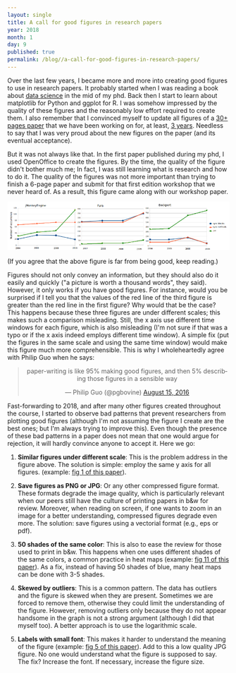```yaml
---
layout: single
title: A call for good figures in research papers
year: 2018
month: 1
day: 9
published: true
permalink: /blog//a-call-for-good-figures-in-research-papers/
---
```


Over the last few years, I became more and more into creating good figures to use in research papers. It probably started when I was reading a book about [data science](http://shop.oreilly.com/product/0636920034919.do) in the mid of my phd. Back then I start to learn about matplotlib for Python and ggplot for R. I was somehow impressed by the quality of these figures and the reasonably low effort required to create them. I also remember that I convinced myself to update all figures of a [30+ pages paper](http://gustavopinto.org/lost+found/jss_2015.pdf) that we have been working on for, at least, [3 years](http://fernandocastor.github.io/general/2016/10/11/long-hard-road.html). Needless to say that I was very proud about the new figures on the paper (and its eventual acceptance).

But it was not always like that. In the first paper published during my phd, I used OpenOffice to create the figures. By the time, the quality of the figure didn't bother much me; In fact, I was still learning what is research and how to do it. The quality of the figures was not more important than trying to finish a 6-page paper and submit for that first edition workshop that we never heard of. As a result, this figure came along with our workshop paper.

<img src="/lost+found/figure+tmc.png">

(If you agree that the above figure is far from being good, keep reading.)

Figures should not only convey an information, but they should also do it easily and quickly ("a picture is worth a thousand words", they said). However, it only works if you have good figures. For instance, would you be surprised if I tell you that the values of the red line of the third figure is greater than the red line in the first figure? Why would that be the case? This happens because these three figures are under different scales; this makes such a comparison misleading. Still, the x axis use different time windows for each figure, which is also misleading (I'm not sure if that was a typo or if the x axis indeed employs different time window). A simple fix (put the figures in the same scale and using the same time window) would make this figure much more comprehensible. This is why I wholeheartedly agree with Philip Guo when he says:

<center>
<blockquote class="twitter-tweet" data-lang="en"><p lang="en" dir="ltr">paper-writing is like 95% making good figures, and then 5% describing those figures in a sensible way</p>&mdash; Philip Guo (@pgbovine) <a href="https://twitter.com/pgbovine/status/765256392429047808?ref_src=twsrc%5Etfw">August 15, 2016</a></blockquote>
<script async src="https://platform.twitter.com/widgets.js" charset="utf-8"></script>
</center>

Fast-forwarding to 2018, and after many other figures created throughout the course, I started to observe bad patterns that prevent researchers from plotting good figures (although I'm not assuming the figure I create are the best ones; but I'm always trying to improve this). Even though the presence of these bad patterns in a paper does not mean that one would argue for rejection, it will hardly convince anyone to accept it. Here we go:

1. **Similar figures under different scale**: This is the problem address in the figure above. The solution is simple: employ the same y axis for all figures. (example: [fig 1 of this paper](http://gustavopinto.org/lost+found/saner2016.pdf)).

2. **Save figures as PNG or JPG**: Or any other compressed figure format. These formats degrade the image quality, which is particularly relevant when our peers still have the culture of printing papers in b&w for review. Moreover, when reading on screen, if one wants to zoom in an image for a better understanding, compressed figures degrade even more. The solution: save figures using a vectorial format (e.g., eps or pdf).

3. **50 shades of the same color**: This is also to ease the review for those used to print in b&w. This happens when one uses different shades of the same colors, a common practice in heat maps (example: [fig 11 of this paper](http://gustavopinto.org/lost+found/fase2015.pdf)). As a fix, instead of having 50 shades of blue, many heat maps can be done with 3-5 shades.

4. **Skewed by outliers**: This is a common pattern. The data has outliers and the figure is skewed when they are present. Sometimes we are forced to remove them, otherwise they could limit the understanding of the figure. However, removing outliers only because they do not appear handsome in the graph is not a strong argument (although I did that myself too). A better approach is to use the logarithmic scale.

5. **Labels with small font**: This makes it harder to understand the meaning of the figure (example: [fig 5 of this paper](http://gustavopinto.org/lost+found/ase2017.pdf)). Add to this a low quality JPG figure. No one would understand what the figure is supposed to say. The fix? Increase the font. If necessary, increase the figure size.
